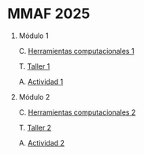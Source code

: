 # MMAF 2025

1. Módulo 1
    
    C. [Herramientas computacionales 1](https://githubtocolab.com/abelalv/MMAF_2025/blob/main/seccion_1/MMAF_python_1.ipynb)

    T. [Taller 1](https://githubtocolab.com/abelalv/MMAF_2025/blob/main/seccion_1/MMAF_taller_1.ipynb)
    
    A. [Actividad 1](https://githubtocolab.com/abelalv/MMAF_2025/blob/main/seccion_1/MMAF_actividad_1.ipynb)

2. Módulo 2
    
    C. [Herramientas computacionales 2](https://githubtocolab.com/abelalv/MMAF_2025/blob/main/seccion_2/MMAF_python_2.ipynb)

    T. [Taller 2](https://githubtocolab.com/abelalv/MMAF_2025/blob/main/seccion_2/MMAF_taller_2.ipynb)
    
    A. [Actividad 2](https://githubtocolab.com/abelalv/MMAF_2025/blob/main/seccion_2/MMAF_actividad_2.ipynb)
